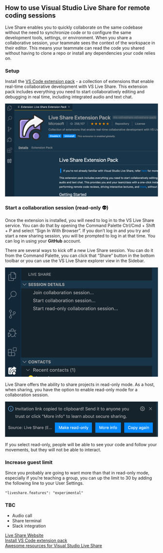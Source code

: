## How to use Visual Studio Live Share for remote coding sessions

Live Share enables you to quickly collaborate on the same codebase without the need to synchronize code or to configure the same development tools, settings, or environment.
When you share a collaborative session, your teammate sees the context of the workspace in their editor. This means your teammate can read the code you shared without having to clone a repo or install any dependencies your code relies on. 

### Setup
Install the [VS Code extension pack](https://marketplace.visualstudio.com/items?itemName=MS-vsliveshare.vsliveshare-pack) - a collection of extensions that enable real-time collaborative development with VS Live Share.
This extension pack includes everything you need to start collaboratively editing and debugging in real time, including integrated audio and text chat. 

![screen](assets/liveshare.png "Extension")


### Start a collaboration session (read-only 👽)

Once the extension is installed, you will need to log in to the VS Live Share service. You can do that by opening the Command Palette Ctrl/Cmd + Shift + P and select “Sign In With Browser”. If you don’t log in and you try and start a new sharing session, you will be prompted to log in at that time. You can log in using your **GitHub** account.

There are several ways to kick off a new Live Share session. You can do it from the Command Palette, you can click that “Share” button in the bottom toolbar or you can use the VS Live Share explorer view in the Sidebar. 

![screen](assets/session.png "Session")

Live Share offers the ability to share projects in read-only mode. As a host, when sharing, you have the option to enable read-only mode for a collaboration session.

![screen](assets/read-only.png "Read Only")

If you select read-only, people will be able to see your code and follow your movements, but they will not be able to interact.


### Increase guest limit 

Since you probably are going to want more than that in read-only mode, especially if you’re teaching a group, you can up the limit to 30 by adding the following line to your User Settings.

`"liveshare.features": "experimental"`

### TBC

- Audio call   
- Share terminal  
- Slack integration  

[Live Share Website](https://visualstudio.microsoft.com/services/live-share/)  
[Install VS Code extension pack](https://marketplace.visualstudio.com/items?itemName=MS-vsliveshare.vsliveshare-pack)    
[Awesome resources for Visual Studio Live Share](https://github.com/vsls-contrib/awesome-liveshare)
